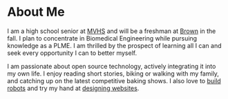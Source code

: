 # About Me

I am a high school senior at [MVHS](http://mvhs.ipsd.org/) and will be a freshman at [Brown](https://www.brown.edu/) in the fall. I plan to concentrate in Biomedical Engineering while pursuing knowledge as a PLME. I am thrilled by the prospect of learning all I can and seek every opportunity I can to better myself.

I am passionate about open source technology, actively integrating it into my own life. I enjoy reading short stories, biking or walking with my family, and catching up on the latest competitive baking shows. I also love to [build robots](https://sites.google.com/k12.ipsd.org/meteavalleyrobotics/home) and try my hand at [designing websites](https://github.com/vskbellala/vskbellala.github.io/). 